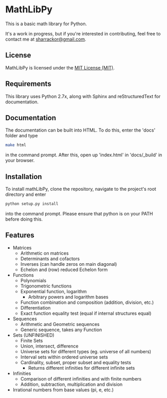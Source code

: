 # MathLibPy

This is a basic math library for Python.

It's a work in progress, but if you're interested in contributing, feel free to contact me at sharrackor@gmail.com.

## License

MathLibPy is licensed under the [MIT License (MIT)](LICENSE).

## Requirements

This library uses Python 2.7x, along with Sphinx and reStructuredText for documentation.

## Documentation

The documentation can be built into HTML. To do this, enter the 'docs' folder and type

```bash
make html
```

in the command prompt. After this, open up 'index.html' in 'docs/_build' in your browser.

## Installation

To install mathLibPy, clone the repository, navigate to the project's root directory and enter

```bash
python setup.py install
```

into the command prompt. Please ensure that python is on your PATH before doing this.

## Features

* Matrices
    * Arithmetic on matrices
    * Determinants and cofactors
    * Inverses (can handle zeros on main diagonal)
    * Echelon and (row) reduced Echelon form
* Functions
    * Polynomials
    * Trigonometric functions
    * Exponential function, logarithm
        * Arbitrary powers and logarithm bases
    * Function combination and composition (addition, division, etc.)
    * Differentiation
    * Exact function equality test (equal if internal structures equal)
* Sequences
    * Arithmetic and Geometric sequences
    * Generic sequence, takes any Function
* Sets (UNFINISHED)
    * Finite Sets
    * Union, intersect, difference
    * Universe sets for different types (eg. universe of all numbers)
    * Interval sets within ordered universe sets
    * Cardinality, subset, proper subset and equality tests
        * Returns different infinities for different infinite sets
* Infinities
    * Comparison of different infinities and with finite numbers
    * Addition, subtraction, multiplication and division
* Irrational numbers from base values (pi, e, etc.)
